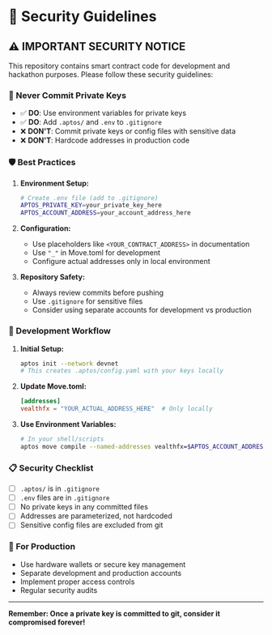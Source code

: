 # 🔐 Security Guidelines

## ⚠️ IMPORTANT SECURITY NOTICE

This repository contains smart contract code for development and hackathon purposes. Please follow these security guidelines:

### 🚨 Never Commit Private Keys

- ✅ **DO**: Use environment variables for private keys
- ✅ **DO**: Add `.aptos/` and `.env` to `.gitignore`
- ❌ **DON'T**: Commit private keys or config files with sensitive data
- ❌ **DON'T**: Hardcode addresses in production code

### 🛡️ Best Practices

1. **Environment Setup:**

   ```bash
   # Create .env file (add to .gitignore)
   APTOS_PRIVATE_KEY=your_private_key_here
   APTOS_ACCOUNT_ADDRESS=your_account_address_here
   ```

2. **Configuration:**

   - Use placeholders like `<YOUR_CONTRACT_ADDRESS>` in documentation
   - Use `"_"` in Move.toml for development
   - Configure actual addresses only in local environment

3. **Repository Safety:**
   - Always review commits before pushing
   - Use `.gitignore` for sensitive files
   - Consider using separate accounts for development vs production

### 🔧 Development Workflow

1. **Initial Setup:**

   ```bash
   aptos init --network devnet
   # This creates .aptos/config.yaml with your keys locally
   ```

2. **Update Move.toml:**

   ```toml
   [addresses]
   vealthfx = "YOUR_ACTUAL_ADDRESS_HERE"  # Only locally
   ```

3. **Use Environment Variables:**
   ```bash
   # In your shell/scripts
   aptos move compile --named-addresses vealthfx=$APTOS_ACCOUNT_ADDRESS
   ```

### 📋 Security Checklist

- [ ] `.aptos/` is in `.gitignore`
- [ ] `.env` files are in `.gitignore`
- [ ] No private keys in any committed files
- [ ] Addresses are parameterized, not hardcoded
- [ ] Sensitive config files are excluded from git

### 🚀 For Production

- Use hardware wallets or secure key management
- Separate development and production accounts
- Implement proper access controls
- Regular security audits

---

**Remember: Once a private key is committed to git, consider it compromised forever!**
